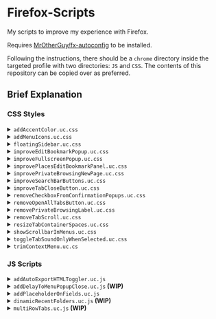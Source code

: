 # Firefox-Scripts

My scripts to improve my experience with Firefox.

Requires [MrOtherGuy/fx-autoconfig](https://github.com/MrOtherGuy/fx-autoconfig) to be installed.

Following the instructions, there should be a `chrome` directory inside the targeted profile with two directories: `JS` and `CSS`. The contents of this repository can be copied over as preferred.

## Brief Explanation

### CSS Styles
<details>
	<summary><code>addAccentColor.uc.css</code></summary>
	<ul>
		<li>Target: Menu borders, tab borders, and folder icons.</li>
		<li>Effect: Applies an accent color (Light blue, by default).</li>
	</ul>
</details>
<details>
	<summary><code>addMenuIcons.uc.css</code></summary>
	<ul>
		<li>Target: All menu items.</li>
		<li>Effect: Loads icons for all menus.</li>
		<ul>
			<li>For some reason, someone decided that icons were unnecessary. Unbelievable.</li>
		</ul>
	</ul>
</details>
<details>
	<summary><code>floatingSidebar.uc.css</code></summary>
	<ul>
		<li>Target: The sidebar.</li>
		<li>Effect: Turns the sidebar into a floating panel, leaving the page under it untouched.</li>
		<ul>
			<li>By default, it squeezed the whole page, which was inconvenient.</li>
		</ul>
	</ul>
</details>
<details>
	<summary><code>improveEditBookmarkPopup.uc.css</code></summary>
	<ul>
		<li>Target: The edit-bookmark popup that appears when clicking the star icon.</li>
		<li>Effect: Adds many small adjustments to the edit-bookmark popup.</li>
		<ul>
			<li>Increases size, adds the URL field, removes labels, and more.</li>
		</ul>
	</ul>
</details>
<details>
	<summary><code>improveFullscreenPopup.uc.css</code></summary>
	<ul>
		<li>Target: The popup that appears when hovering the cursor on the top edge when in fullscreen mode.</li>
		<li>Effect: Makes the fullscreen-exit popup bigger.</li>
		<ul>
			<li>By default, it was way too small. That made clicking it inconvenient.</li>
		</ul>
	</ul>
</details>
<details>
	<summary><code>improvePlacesEditBookmarkPanel.uc.css</code></summary>
	<ul>
		<li>Target: The edit-bookmark panel at the bottom of the Places window.</li>
		<li>Effect: Adds many small adjustments to the edit-bookmark panel.</li>
		<ul>
			<li>Removes labels, unnecessary texts, and more.</li>
		</ul>
	</ul>
</details>
<details>
	<summary><code>improvePrivateBrowsingNewPage.uc.css</code></summary>
	<ul>
		<li>Target: The new-page (When in private browser mode).</li>
		<li>Effect: Improves the page.</li>
		<ul>
			<li>Sets the background to black, removes unnecessary text, and centers the logo.</li>
		</ul>
	</ul>
</details>
<details>
	<summary><code>improveSearchBarButtons.uc.css</code></summary>
	<ul>
		<li>Target: The bookmark and PiP icons inside search bar.</li>
		<li>Effect: Hides the PiP icon, and makes the bookmark icon always visible.</li>
		<ul>
			<li>This avoids accidental clicks, when aiming to bookmark a page.</li>
		</ul>
	</ul>
</details>
<details>
	<summary><code>improveTabCloseButton.uc.css</code></summary>
	<ul>
		<li>Target: The close buttons from the tabs.</li>
		<li>Effect: Changes the behaviour of the close buttons.</li>
		<ul>
			<li>When tabs are big, show button.</li>
			<li>When tabs are small, hide button, and only show on hover.</li>
		</ul>
	</ul>
</details>
<details>
	<summary><code>removeCheckboxFromConfirmationPopups.uc.css</code></summary>
	<ul>
		<li>Target: The checkbox from the confirmation popups.</li>
		<ul>
			<li>For example, the popup that appears when too many tabs are open.</li>
		</ul>
		<li>Effect: Hides the checkbox.</li>
		<ul>
			<li>The checkbox could be accidentally unchecked.</li>
		</ul>
	</ul>
</details>
<details>
	<summary><code>removeOpenAllTabsButton.uc.css</code></summary>
	<ul>
		<li>Target: The menu item at the end of every bookmark menu.</li>
		<li>Effect: Removes the button.</li>
		<ul>
			<li>The button used space, and wasn't really useful.</li>
		</ul>
	</ul>
</details>
<details>
	<summary><code>removePrivateBrowsingLabel.uc.css</code></summary>
	<ul>
		<li>Target: The text alongside the private browsing icon (When in private browser mode).</li>
		<li>Effect: Removes the text and leaves only the icon.</li>
		<ul>
			<li>By default, it was too big. It was getting in the way of the tabs.</li>
		</ul>
	</ul>
</details>
<details>
	<summary><code>removeTabScroll.uc.css</code></summary>
	<ul>
		<li>Target: The scroll that appears when too many tabs are open.</li>
		<li>Effect: Removes the scroll.</li>
		<ul>
			<li>Without it, the tabs simply decrease in size.</li>
			<li>It means that every tab is now visible.</li>
		</ul>
	</ul>
</details>
<details>
	<summary><code>resizeTabContainerSpaces.uc.css</code></summary>
	<ul>
		<li>Target: The space before and after the tabs container.</li>
		<li>Effect: Reduces the spaces.</li>
		<ul>
			<li>With less of it, tabs have more space.</li>
		</ul>
	</ul>
</details>
<details>
	<summary><code>showScrollbarInMenus.uc.css</code></summary>
	<ul>
		<li>Target: Bookmark menus.</li>
		<li>Effect: Adds a thin scroll to the menus.</li>
		<ul>
			<li>It's very helpful to tell the actual size of the menu.</li>
		</ul>
	</ul>
</details>
<details>
	<summary><code>toggleTabSoundOnlyWhenSelected.uc.css</code></summary>
	<ul>
		<li>Target: The sound toggle from the tabs.</li>
		<li>Effect: Changes the behaviour of the sound toggles.</li>
		<ul>
			<li>It can only be clicked when the tab is selected.</li>
		</ul>
	</ul>
</details>
<details>
	<summary><code>trimContextMenu.uc.cs</code></summary>
	<ul>
		<li>Target: All the context menus.</li>
		<li>Effect: Removes unnecessary items.</li>
		<ul>
			<li>Set image as background, Pocket stuff, sort by name, and more.</li>
		</ul>
	</ul>
</details>

### JS Scripts
<details>
	<summary><code>addAutoExportHTMLToggler.uc.js</code></summary>
	<ul>
		<li>Target: The main menu.</li>
		<li>Effect: Creates a new button in the main menu.</li>
		<ul>
			<li>The button allows to toggle <code>browser.bookmarks.autoExportHTML</code>.</li>
		</ul>
	</ul>
</details>
<details>
	<summary><code>addDelayToMenuPopupClose.uc.js</code><b> (WIP)</b></summary>
	<ul>
		<li>Target: All menus.</li>
		<li>Effect: When dragging a item (A bookmark), the menu should stay open for a little bit before closing.</li>
		<ul>
			<li>By default, it immediately closes as soon as the item is dragged outside. Very annoying.</li>
		</ul>
	</ul>
</details>
<details>
	<summary><code>addPlaceholderOnFields.uc.js</code></summary>
	<ul>
		<li>Target: The text fields when editing a bookmark.</li>
		<li>Effect: Adds a descriptive text inside the fields.</li>
		<ul>
			<li>If the label at the side is removed, there is nothing to tell what the field is about. The placeholder addresses that</li>
		</ul>
	</ul>
</details>
<details>
	<summary><code>dinamicRecentFolders.uc.js</code><b> (WIP)</b></summary>
	<ul>
		<li>Target: The list of recent bookmark folders.</li>
		<li>Effect: Creating or editing a bookmark folder adds it to the list of recent folders.</li>
		<ul>
			<li>By default, only using a folder added it to the list.</li>
		</ul>
	</ul>
</details>
<details>
	<summary><code>multiRowTabs.uc.js</code><b> (WIP)</b></summary>
	<ul>
		<li>Target: Tabs.</li>
		<li>Effect: Allows the use of multiple rows of tabs!</li>
		<ul>
			<li>It even scrolls vertically!</li>
		</ul>
	</ul>
</details>
